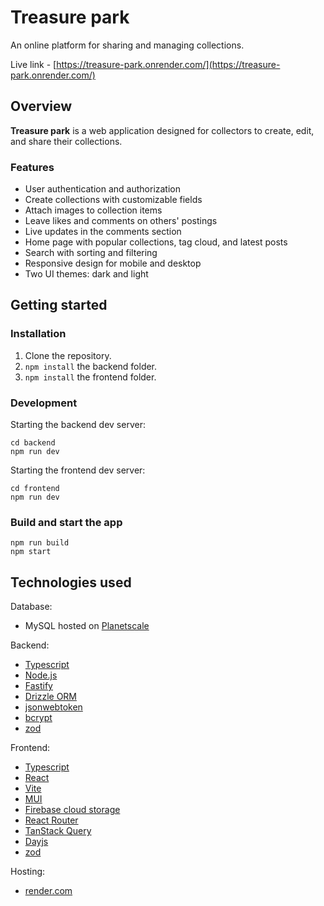 # Treasure park

An online platform for sharing and managing collections.

Live link - [https://treasure-park.onrender.com/](https://treasure-park.onrender.com/)

## Overview

**Treasure park** is a web application designed for collectors to create, edit, and share their collections.

### Features

- User authentication and authorization
- Create collections with customizable fields
- Attach images to collection items
- Leave likes and comments on others' postings
- Live updates in the comments section
- Home page with popular collections, tag cloud, and latest posts
- Search with sorting and filtering
- Responsive design for mobile and desktop
- Two UI themes: dark and light

## Getting started

### Installation

1. Clone the repository.
2. `npm install` the backend folder.
3. `npm install` the frontend folder.

### Development

Starting the backend dev server:
```
cd backend
npm run dev
```

Starting the frontend dev server:
```
cd frontend
npm run dev
```

### Build and start the app
```
npm run build
npm start
```

## Technologies used

Database: 
- MySQL hosted on [Planetscale](https://planetscale.com/)

Backend:
- [Typescript](https://www.typescriptlang.org/)
- [Node.js](https://nodejs.org/)
- [Fastify](https://fastify.dev/)
- [Drizzle ORM](https://orm.drizzle.team/)
- [jsonwebtoken](https://www.npmjs.com/package/jsonwebtoken)
- [bcrypt](https://www.npmjs.com/package/bcrypt)
- [zod](https://zod.dev/)

Frontend:
- [Typescript](https://www.typescriptlang.org/)
- [React](https://react.dev/)
- [Vite](https://vitejs.dev/)
- [MUI](https://mui.com/)
- [Firebase cloud storage](https://firebase.google.com/)
- [React Router](https://reactrouter.com/en/main)
- [TanStack Query](https://tanstack.com/query/latest)
- [Dayjs](https://day.js.org/)
- [zod](https://zod.dev/)

Hosting:
- [render.com](https://render.com/)
